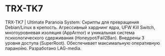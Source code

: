 # TRX-TK7
TRX-TK7 | Ultimate Paranoia System: Скрипты для превращения Debian/Linux в крепость. Агрессивный харднинг ядра, UFW Kill Switch, многоуровневая изоляция (AppArmor) и уникальная система психологического сдерживания (Honeypot/Fail2Ban). Внедрены 3 уровня доступа (SuperRoot). Обеспечивает максимальную оперативную паранойю. Разработано LAG-media.
